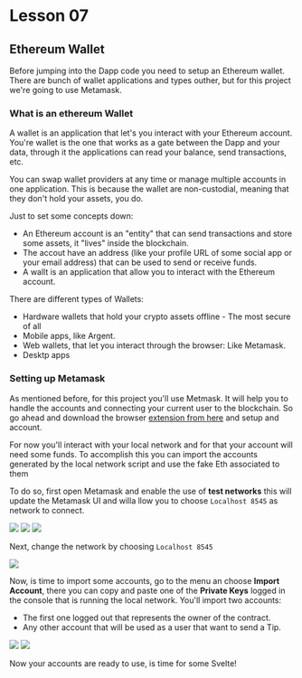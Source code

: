 # Lesson 07

## Ethereum Wallet

<!-- ALL-CONTRIBUTORS-BADGE:START - Do not remove or modify this section -->
<!-- ALL-CONTRIBUTORS-BADGE:END -->

Before jumping into the Dapp code you need to setup an Ethereum wallet.
There are bunch of wallet applications and types outher, but for this project we're going to use Metamask.

### What is an ethereum Wallet

A wallet is an application that let's you interact with your Ethereum account. You're wallet is the one that works as a gate between the Dapp and your data, through it the applications can read your balance, send transactions, etc.

You can swap wallet providers at any time or manage multiple accounts in one application. This is because the wallet are non-custodial, meaning that they don't hold your assets, you do.

Just to set some concepts down:

- An Ethereum account is an "entity" that can send transactions and store some assets, it "lives" inside the blockchain.
- The accout have an address (like your profile URL of some social app or your email address) that can be used to send or receive funds.
- A wallt is an application that allow you to interact with the Ethereum account.

There are different types of Wallets:

- Hardware wallets that hold your crypto assets offline - The most secure of all
- Mobile apps, like Argent.
- Web wallets, that let you interact through the browser: Like Metamask.
- Desktp apps

### Setting up Metamask

As mentioned before, for this project you'll use Metmask. It will help you to handle the accounts and connecting your current user to the blockchain.
So go ahead and download the browser [extension from here](https://metamask.io/download/) and setup and account.

For now you'll interact with your local network and for that your account will need some funds. To accomplish this you can import the accounts generated by the local network script and use the fake Eth associated to them

To do so, first open Metamask and enable the use of **test networks** this will update the Metamask UI and willa llow you to choose `Localhost 8545` as network to connect.

![](./lessons-assets/metamask-01.png)
![](./lessons-assets/metamask-03.png)
![](./lessons-assets/metamask-03.png)

Next, change the network by choosing `Localhost 8545`

![](./lessons-assets/metamask-04.png)

Now, is time to import some accounts, go to the menu an choose **Import Account**, there you can copy and paste one of the **Private Keys** logged in the console that is running the local network.
You'll import two accounts:

- The first one logged out that represents the owner of the contract.
- Any other account that will be used as a user that want to send a Tip.

![](./lessons-assets/metamask-05.png)
![](./lessons-assets/metamask-06.png)

Now your accounts are ready to use, is time for some Svelte!
